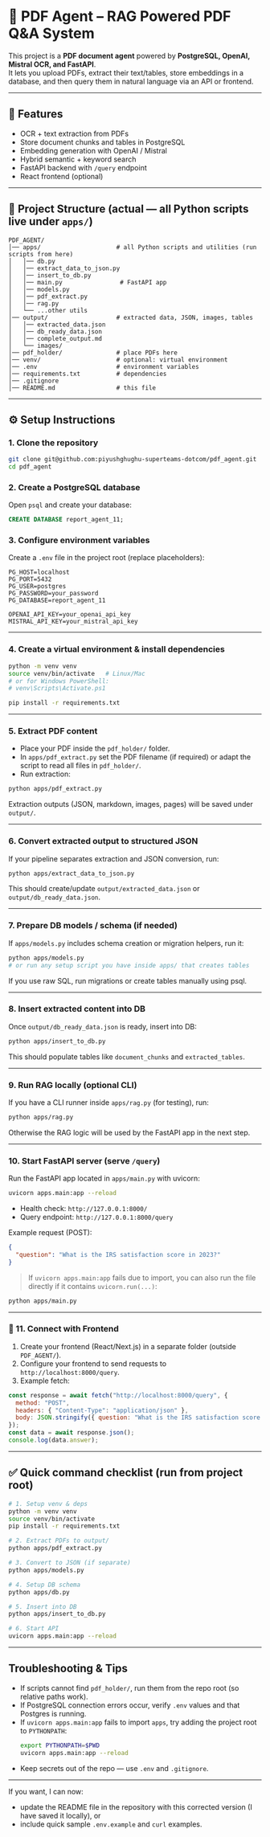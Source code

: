 # 📘 PDF Agent – RAG Powered PDF Q&A System

This project is a **PDF document agent** powered by **PostgreSQL, OpenAI, Mistral OCR, and FastAPI**.  
It lets you upload PDFs, extract their text/tables, store embeddings in a database, and then query them in natural language via an API or frontend.

---

## 🚀 Features
- OCR + text extraction from PDFs  
- Store document chunks and tables in PostgreSQL  
- Embedding generation with OpenAI / Mistral  
- Hybrid semantic + keyword search  
- FastAPI backend with `/query` endpoint  
- React frontend (optional)  

---

## 📂 Project Structure (actual — all Python scripts live under `apps/`)

```
PDF_AGENT/
│── apps/                     # all Python scripts and utilities (run scripts from here)
│   │── db.py
│   │── extract_data_to_json.py
│   │── insert_to_db.py
│   │── main.py                # FastAPI app
│   │── models.py
│   │── pdf_extract.py
│   │── rag.py
│   └── ...other utils
│── output/                   # extracted data, JSON, images, tables
│   │── extracted_data.json
│   │── db_ready_data.json
│   │── complete_output.md
│   └── images/
│── pdf_holder/               # place PDFs here
│── venv/                     # optional: virtual environment
│── .env                      # environment variables
│── requirements.txt          # dependencies
│── .gitignore
│── README.md                 # this file
```

---

## ⚙️ Setup Instructions

### 1. Clone the repository
```bash
git clone git@github.com:piyushghughu-superteams-dotcom/pdf_agent.git
cd pdf_agent
```

### 2. Create a PostgreSQL database
Open `psql` and create your database:
```sql
CREATE DATABASE report_agent_11;
```

### 3. Configure environment variables
Create a `.env` file in the project root (replace placeholders):

```
PG_HOST=localhost
PG_PORT=5432
PG_USER=postgres
PG_PASSWORD=your_password
PG_DATABASE=report_agent_11

OPENAI_API_KEY=your_openai_api_key
MISTRAL_API_KEY=your_mistral_api_key
```

---

### 4. Create a virtual environment & install dependencies
```bash
python -m venv venv
source venv/bin/activate   # Linux/Mac
# or for Windows PowerShell:
# venv\Scripts\Activate.ps1

pip install -r requirements.txt
```

---

### 5. Extract PDF content
- Place your PDF inside the `pdf_holder/` folder.  
- In `apps/pdf_extract.py` set the PDF filename (if required) or adapt the script to read all files in `pdf_holder/`.  
- Run extraction:

```bash
python apps/pdf_extract.py
```

Extraction outputs (JSON, markdown, images, pages) will be saved under `output/`.

---

### 6. Convert extracted output to structured JSON
If your pipeline separates extraction and JSON conversion, run:

```bash
python apps/extract_data_to_json.py
```

This should create/update `output/extracted_data.json` or `output/db_ready_data.json`.

---

### 7. Prepare DB models / schema (if needed)
If `apps/models.py` includes schema creation or migration helpers, run it:

```bash
python apps/models.py
# or run any setup script you have inside apps/ that creates tables
```

If you use raw SQL, run migrations or create tables manually using psql.

---

### 8. Insert extracted content into DB
Once `output/db_ready_data.json` is ready, insert into DB:

```bash
python apps/insert_to_db.py
```

This should populate tables like `document_chunks` and `extracted_tables`.

---

### 9. Run RAG locally (optional CLI)
If you have a CLI runner inside `apps/rag.py` (for testing), run:

```bash
python apps/rag.py
```

Otherwise the RAG logic will be used by the FastAPI app in the next step.

---

### 10. Start FastAPI server (serve `/query`)
Run the FastAPI app located in `apps/main.py` with uvicorn:

```bash
uvicorn apps.main:app --reload
```

- Health check: `http://127.0.0.1:8000/`  
- Query endpoint: `http://127.0.0.1:8000/query`  

Example request (POST):
```json
{
  "question": "What is the IRS satisfaction score in 2023?"
}
```

> If `uvicorn apps.main:app` fails due to import, you can also run the file directly if it contains `uvicorn.run(...)`:
```bash
python apps/main.py
```

---

### 🔗 11. Connect with Frontend
1. Create your frontend (React/Next.js) in a separate folder (outside `PDF_AGENT/`).  
2. Configure your frontend to send requests to `http://localhost:8000/query`.  
3. Example fetch:

```javascript
const response = await fetch("http://localhost:8000/query", {
  method: "POST",
  headers: { "Content-Type": "application/json" },
  body: JSON.stringify({ question: "What is the IRS satisfaction score in 2023?" })
});
const data = await response.json();
console.log(data.answer);
```

---

## ✅ Quick command checklist (run from project root)

```bash
# 1. Setup venv & deps
python -m venv venv
source venv/bin/activate
pip install -r requirements.txt

# 2. Extract PDFs to output/
python apps/pdf_extract.py

# 3. Convert to JSON (if separate)
python apps/models.py

# 4. Setup DB schema
python apps/db.py

# 5. Insert into DB
python apps/insert_to_db.py

# 6. Start API
uvicorn apps.main:app --reload
```

---

## Troubleshooting & Tips

- If scripts cannot find `pdf_holder/`, run them from the repo root (so relative paths work).  
- If PostgreSQL connection errors occur, verify `.env` values and that Postgres is running.  
- If `uvicorn apps.main:app` fails to import `apps`, try adding the project root to `PYTHONPATH`:
  ```bash
  export PYTHONPATH=$PWD
  uvicorn apps.main:app --reload
  ```
- Keep secrets out of the repo — use `.env` and `.gitignore`.

---

If you want, I can now:
- update the README file in the repository with this corrected version (I have saved it locally), or
- include quick sample `.env.example` and `curl` examples.
